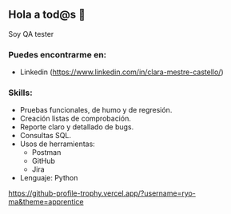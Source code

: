 ## Hola a tod@s 👋
<!--
**ClaraMestreCas/ClaraMestreCas** is a ✨ _special_ ✨ repository because its `README.md` (this file) appears on your GitHub profile. -->

Soy QA tester

### Puedes encontrarme en:
- Linkedin (https://www.linkedin.com/in/clara-mestre-castello/)

### Skills:
- Pruebas funcionales, de humo y de regresión.
- Creación listas de comprobación.
- Reporte claro y detallado de bugs.
- Consultas SQL.
- Usos de herramientas:
    - Postman
    - GitHub
    - Jira
- Lenguaje: Python


https://github-profile-trophy.vercel.app/?username=ryo-ma&theme=apprentice
